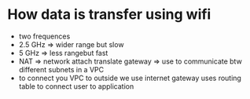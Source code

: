 # How data is transfer using wifi
- two frequences
- 2.5 GHz => wider range but slow
- 5 GHz => less rangebut fast
- NAT => network attach translate gateway => use to communicate btw different subnets in a VPC 
- to connect you VPC to outside we use internet gateway uses routing table to connect user to application

